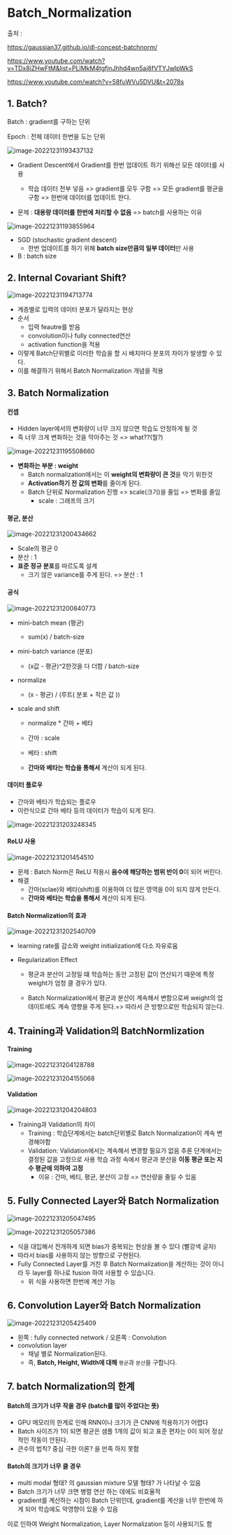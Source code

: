 # Batch_Normalization

출처 : 

https://gaussian37.github.io/dl-concept-batchnorm/

https://www.youtube.com/watch?v=TDx8iZHwFtM&list=PLlMkM4tgfjnJhhd4wn5aj8fVTYJwIpWkS

https://www.youtube.com/watch?v=58fuWVu5DVU&t=2078s

## 1. Batch?

Batch : gradient를 구하는 단위

Epoch : 전체 데이터 한번을 도는 단위



![image-20221231193437132](Batch_Normalization.assets/image-20221231193437132.png)

- Gradient Descent에서 Gradient를 한번 업데이트 하기 위해선 모든 데이터를 사용
  - 학습 데이터 전부 넣음 => gradient를 모두 구함 => 모든 gradient를 평균을 구함 => 한번에 데이터를 업데이트 한다.

- 문제 : **대용량 데이터를 한번에 처리할 수 없음** => batch를 사용하는 이유

  

![image-20221231193855964](Batch_Normalization.assets/image-20221231193855964.png)

- SGD (stochastic gradient descent)
  - 한번 업데이트를 하기 위해 **batch size만큼의 일부 데이터**만 사용
- B :  batch size



## 2. Internal Covariant Shift?



![image-20221231194713774](Batch_Normalization.assets/image-20221231194713774.png)

- 계층별로 입력의 데이터 분포가 달라지는 현상
- 순서
  - 입력 feautre를 받음 
  - convolution이나 fully connected연산
  - activation function을 적용
- 이렇게 Batch단위별로 이러한 학습을 할 시 배치마다 분포의 차이가 발생할 수 있다. 
- 이를 해결하기 위해서 Batch Normalization 개념을 적용



## 3. Batch Normalization

#### 컨셉 

- Hidden layer에서의 변화량이 너무 크지 않으면 학습도 안정하게 될 것
- 즉 너무 크게 변화하는 것을 막아주는 것 => what??(뭘?)



![image-20221231195508660](Batch_Normalization.assets/image-20221231195508660.png)

- **변화하는 부분 : weight**
  - Batch normalization에서는 이 **weight의 변화량이 큰 것**을 막기 위한것
  - **Activation하기 전 값의 변화**를 줄이게 된다.
  - Batch 단위로 Normalization 진행 => scale(크기)을 줄임 => 변화를 줄임
    - scale : 그래프의 크기



#### 평균, 분산



![image-20221231200434662](Batch_Normalization.assets/image-20221231200434662.png)

- Scale의 평균 0
- 분산 : 1
- **표준 정규 분포**를 따르도록 설계
  - 크기 않은 variance를 주게 된다. => 분산 : 1



#### 공식

![image-20221231200840773](Batch_Normalization.assets/image-20221231200840773.png)

- mini-batch mean (평균)
  - sum(x) / batch-size



- mini-batch variance (분포)
  - (x값 - 평균)^2한것을 다 더함 / batch-size



- normalize
  - (x - 평균) / (루트( 분포 + 작은 값 ))



- scale and shift

  - normalize * 간마 + 베타

  - 간마 : scale

  - 베타 : shift 

  - **간마와 베타는 학습을 통해서** 계산이 되게 된다.

    

#### 데이터 플로우

- 간마와 베타가 학습되는 플로우
- 이런식으로 간마 베타 등의 데이터가 학습이 되게 된다.

![image-20221231203248345](Batch_Normalization.assets/image-20221231203248345.png)



#### ReLU 사용

![image-20221231201454510](Batch_Normalization.assets/image-20221231201454510.png)

- 문제 : Batch Norm은 ReLU 적용시 **음수에 해당하는 범위 반이 0**이 되어 버린다.
- 해결
  - 간마(sclae)와 베타(shift)를 이용하여 더 많은 영역을 0이 되지 않게 만든다.
  - **간마와 베타는 학습을 통해서** 계산이 되게 된다.



#### Batch Normalization의 효과

![image-20221231202540709](Batch_Normalization.assets/image-20221231202540709.png)

- learning rate를 감소와 weight initialization에 다소 자유로움

- Regularization Effect

  - 평균과 분산이 고정일 떄 학습하는 동안 고정된 값이 연산되기 때문에 특정 weight가 엄청 클 경우가 있다.

  - Batch Normalization에서 평균과 분산이 계속해서 변함으로써 weight의 업데이트에도 계속 영향을 주게 된다.=> 따라서 큰 방향으로만 학습되지 않는다.



## 4. Training과 Validation의 BatchNormlization

#### Training

![image-20221231204128788](Batch_Normalization.assets/image-20221231204128788.png)

![image-20221231204155068](Batch_Normalization.assets/image-20221231204155068.png)

#### Validation

![image-20221231204204803](Batch_Normalization.assets/image-20221231204204803.png)

- Training과 Validation의 차이
  - Training : 학습단계에서는 batch단위별로 Batch Normalization이 계속 변경해야함 
  - Validation: Validation에서는 계속해서 변경할 필요가 없음
                        추론 단계에서는 결정된 값을 고정으로 사용
                        학습 과정 속에서 평균과 분산을 **이동 평균 또는 지수 평균에 의하여 고정**
    - 이유 : 간마, 베티, 평균, 분산이 고정 => 연산량을 줄일 수 있음





## 5. Fully Connected Layer와 Batch Normalization



![image-20221231205047495](Batch_Normalization.assets/image-20221231205047495.png)

![image-20221231205057386](Batch_Normalization.assets/image-20221231205057386.png)

- 식을 대입해서 전개하게 되면 bias가 중복되는 현상을 볼 수 있다 (빨강색 글자)
- 따라서 bias를 사용하지 않는 방향으로 구현된다.
- Fully Connected Layer를 거친 후 Batch Normalization을 계산하는 것이 아니라 
  두 layer를 하나로 fusion 하여 사용할 수 있습니다.
  - 위 식을 사용하면 한번에 계산 가능



## 6. Convolution Layer와 Batch Normalization

![image-20221231205425409](Batch_Normalization.assets/image-20221231205425409.png)

- 왼쪽 : fully connected network / 오른쪽 : Convolution 
- convolution layer
  - 채널 별로 Normalization된다.
  -  즉, **Batch, Height, Width에 대해** `평균`과 `분산`을 구합니다.



## 7. batch Normalization의 한계

#### Batch의 크기가 너무 작을 경우 (batch를 많이 주었다는 뜻)

- GPU 메모리의 한계로 인해 RNN이나 크기가 큰 CNN에 적용하기가 어렵다
- Batch 사이즈가 1이 되면 평균은 샘플 1개의 값이 되고 표준 편차는 0이 되어 정상적인 작동이 안된다.
- 큰수의 법칙? 중심 극한 이론? 을 만족 하지 못함



#### Batch의 크기가 너무 클 경우

- multi modal 형태? 의 gaussian mixture 모델 형태? 가 나타날 수 있음
-  Batch 크기가 너무 크면 병렬 연산 하는 데에도 비효율적
- gradient를 계산하는 시점이 Batch 단위인데, gradient를 계산을 너무 한번에 하게 되어 학습에도 악영향이 있을 수 있음



이로 인하여 Weight Normalization, Layer Normalization 등이 사용되기도 함
